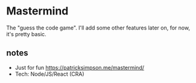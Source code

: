 # Mastermind

The "guess the code game". I'll add some other features later on, for now, it's pretty basic. 

## notes

- Just for fun https://patricksimpson.me/mastermind/
- Tech: Node/JS/React (CRA)
